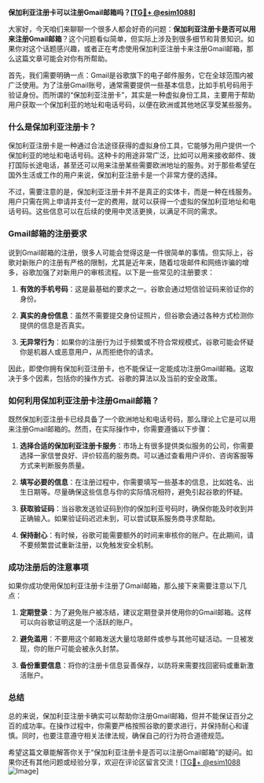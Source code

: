 **保加利亚注册卡可以注册Gmail邮箱吗？[[TG💪+ @esim1088](https://t.me/s/esim1088)]**

大家好，今天咱们来聊聊一个很多人都会好奇的问题：**保加利亚注册卡是否可以用来注册Gmail邮箱**？这个问题看似简单，但实际上涉及到很多细节和背景知识。如果你对这个话题感兴趣，或者正在考虑使用保加利亚注册卡来注册Gmail邮箱，那么这篇文章可能会对你有所帮助。

首先，我们需要明确一点：Gmail是谷歌旗下的电子邮件服务，它在全球范围内被广泛使用。为了注册Gmail账号，通常需要提供一些基本信息，比如手机号码用于验证身份。而所谓的“保加利亚注册卡”，其实是一种虚拟身份工具，主要用于帮助用户获取一个保加利亚的地址和电话号码，以便在欧洲或其他地区享受某些服务。

### 什么是保加利亚注册卡？

保加利亚注册卡是一种通过合法途径获得的虚拟身份工具，它能够为用户提供一个保加利亚的地址和电话号码。这种卡的用途非常广泛，比如可以用来接收邮件、拨打国际长途电话，甚至还可以用来注册某些需要欧洲地址的服务。对于那些希望在国外生活或工作的用户来说，保加利亚注册卡是一个非常方便的选择。

不过，需要注意的是，保加利亚注册卡并不是真正的实体卡，而是一种在线服务。用户只需在网上申请并支付一定的费用，就可以获得一个虚拟的保加利亚地址和电话号码。这些信息可以在后续的使用中灵活更换，以满足不同的需求。

### Gmail邮箱的注册要求

说到Gmail邮箱的注册，很多人可能会觉得这是一件很简单的事情。但实际上，谷歌对新账户的注册有严格的限制，尤其是近年来，随着垃圾邮件和网络诈骗的增多，谷歌加强了对新用户的审核流程。以下是一些常见的注册要求：

1. **有效的手机号码**：这是最基础的要求之一。谷歌会通过短信验证码来验证你的身份。
   
2. **真实的身份信息**：虽然不需要提交身份证照片，但谷歌会通过各种方式检测你提供的信息是否真实。
   
3. **无异常行为**：如果你的注册行为过于频繁或不符合常规模式，谷歌可能会怀疑你是机器人或恶意用户，从而拒绝你的请求。

因此，即使你拥有保加利亚注册卡，也不能保证一定能成功注册Gmail邮箱。这取决于多个因素，包括你的操作方式、谷歌的算法以及当前的安全政策。

### 如何利用保加利亚注册卡注册Gmail邮箱？

既然保加利亚注册卡已经具备了一个欧洲地址和电话号码，那么理论上它是可以用来注册Gmail邮箱的。然而，在实际操作中，你需要遵循以下步骤：

1. **选择合适的保加利亚注册卡服务**：市场上有很多提供类似服务的公司，你需要选择一家信誉良好、评价较高的服务商。可以通过查看用户评价、咨询客服等方式来判断服务质量。

2. **填写必要的信息**：在注册过程中，你需要填写一些基本的信息，比如姓名、出生日期等。尽量确保这些信息与你的实际情况相符，避免引起谷歌的怀疑。

3. **获取验证码**：当谷歌发送验证码到你的保加利亚号码时，确保你能及时收到并正确输入。如果验证码迟迟未到，可以尝试联系服务商寻求帮助。

4. **保持耐心**：有时候，谷歌可能需要额外的时间来审核你的账户。在此期间，请不要频繁尝试重新注册，以免触发安全机制。

### 成功注册后的注意事项

如果你成功使用保加利亚注册卡注册了Gmail邮箱，那么接下来需要注意以下几点：

1. **定期登录**：为了避免账户被冻结，建议定期登录并使用你的Gmail邮箱。这样可以向谷歌证明这是一个活跃的账户。

2. **避免滥用**：不要用这个邮箱发送大量垃圾邮件或参与其他可疑活动。一旦被发现，你的账户可能会被永久封禁。

3. **备份重要信息**：将你的注册卡信息妥善保存，以防将来需要找回密码或重新激活账户。

### 总结

总的来说，保加利亚注册卡确实可以帮助你注册Gmail邮箱，但并不能保证百分之百的成功率。在操作过程中，你需要严格按照谷歌的要求进行，并保持耐心和谨慎。同时，也要注意遵守相关法律法规，确保自己的行为符合道德规范。

希望这篇文章能解答你关于“保加利亚注册卡是否可以注册Gmail邮箱”的疑问。如果你还有其他问题或经验分享，欢迎在评论区留言交流！[[TG💪+ @esim1088](https://t.me/s/esim1088) ![Image](https://i.postimg.cc/4NQfJmqS/Snipaste-2025-05-13-00-14-12.png)]